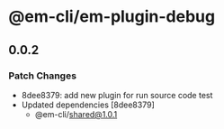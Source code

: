 # @em-cli/em-plugin-debug

## 0.0.2

### Patch Changes

- 8dee8379: add new plugin for run source code test
- Updated dependencies [8dee8379]
  - @em-cli/shared@1.0.1
